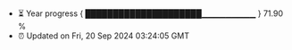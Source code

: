 - ⏳ Year progress { █████████████████████▁▁▁▁▁▁▁▁▁ } 71.90 %
- ⏰ Updated on Fri, 20 Sep 2024 03:24:05 GMT

